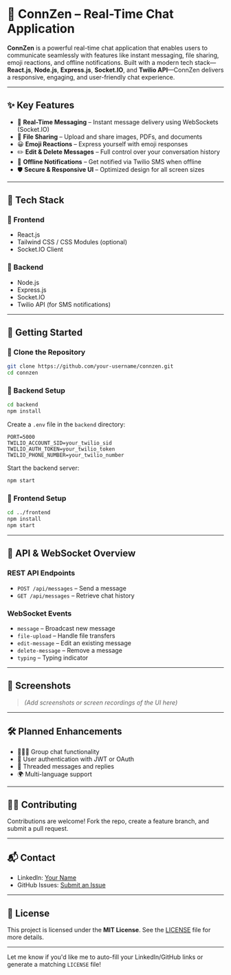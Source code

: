 
# 💬 ConnZen – Real-Time Chat Application

**ConnZen** is a powerful real-time chat application that enables users to communicate seamlessly with features like instant messaging, file sharing, emoji reactions, and offline notifications. Built with a modern tech stack—**React.js**, **Node.js**, **Express.js**, **Socket.IO**, and **Twilio API**—ConnZen delivers a responsive, engaging, and user-friendly chat experience.

---

## ✨ Key Features

* 🔄 **Real-Time Messaging** – Instant message delivery using WebSockets (Socket.IO)
* 📎 **File Sharing** – Upload and share images, PDFs, and documents
* 😀 **Emoji Reactions** – Express yourself with emoji responses
* ✏️ **Edit & Delete Messages** – Full control over your conversation history
* 🔕 **Offline Notifications** – Get notified via Twilio SMS when offline
* 🛡️ **Secure & Responsive UI** – Optimized design for all screen sizes

---

## 🧱 Tech Stack

### 🔹 Frontend

* React.js
* Tailwind CSS / CSS Modules (optional)
* Socket.IO Client

### 🔹 Backend

* Node.js
* Express.js
* Socket.IO
* Twilio API (for SMS notifications)

---

## 🚀 Getting Started

### 📁 Clone the Repository

```bash
git clone https://github.com/your-username/connzen.git
cd connzen
```

### 🔧 Backend Setup

```bash
cd backend
npm install
```

Create a `.env` file in the `backend` directory:

```
PORT=5000
TWILIO_ACCOUNT_SID=your_twilio_sid
TWILIO_AUTH_TOKEN=your_twilio_token
TWILIO_PHONE_NUMBER=your_twilio_number
```

Start the backend server:

```bash
npm start
```

### 🎨 Frontend Setup

```bash
cd ../frontend
npm install
npm start
```

---

## 🔗 API & WebSocket Overview

### REST API Endpoints

* `POST /api/messages` – Send a message
* `GET /api/messages` – Retrieve chat history

### WebSocket Events

* `message` – Broadcast new message
* `file-upload` – Handle file transfers
* `edit-message` – Edit an existing message
* `delete-message` – Remove a message
* `typing` – Typing indicator

---

## 📸 Screenshots

> *(Add screenshots or screen recordings of the UI here)*

---

## 🛠️ Planned Enhancements

* 🧑‍🤝‍🧑 Group chat functionality
* 🔐 User authentication with JWT or OAuth
* 🧵 Threaded messages and replies
* 🌍 Multi-language support

---

## 👨‍💻 Contributing

Contributions are welcome! Fork the repo, create a feature branch, and submit a pull request.

---

## 📬 Contact

* LinkedIn: [Your Name](https://www.linkedin.com/in/your-profile)
* GitHub Issues: [Submit an Issue](https://github.com/your-username/connzen/issues)

---

## 📄 License

This project is licensed under the **MIT License**.
See the [LICENSE](LICENSE) file for more details.

---

Let me know if you'd like me to auto-fill your LinkedIn/GitHub links or generate a matching `LICENSE` file!
